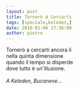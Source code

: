 ```yaml
---
layout: post
title: Tornerò A Cercarti
tags: [speciale,keleden,]
date: 2010-01-06 17:36:00
author: pietro
---
```

Tornerò a cercarti ancora lì<br/>nella quinta dimensione<br/>quando il tempo si disperde<br/>dove tutto è un'illusione.<br/><br/><span style="font-style: italic">A Keleden, Bucaneve...</span>
